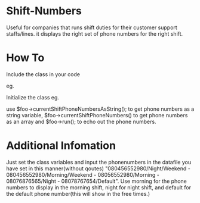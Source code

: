 Shift-Numbers
=============

Useful for companies that runs shift duties for their customer support staffs/lines. it displays the right set of phone numbers for the right shift.

How To
======

Include the class in your code

eg.

<?php
include('shiftnumbersclass.php');
?>


Initialize the class
eg.
<?php
$foo = new shiftNumbers;
?>

use $foo->currentShiftPhoneNumbersAsString(); to get phone numbers as a string variable, $foo->currentShiftPhoneNumbers() to get phone numbers as an array and $foo->run(); to echo out the phone numbers.

Additional Infomation
=====================

Just set the class variables and input the phonenumbers in the datafile you have set in this manner(without qoutes) "080456552980/Night/Weekend - 080456552980/Morning/Weekend - 08056552980/Morning - 08076876565/Night - 08078767654/Default". Use morning for the phone numbers to display in the morning shift, night for night shift, and default for the default phone number(this will show in the free times.)
